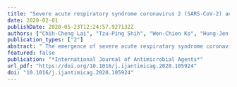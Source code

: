```yaml
---
title: "Severe acute respiratory syndrome coronavirus 2 (SARS-CoV-2) and coronavirus disease-2019 (COVID-19): The epidemic and the challenges"
date: 2020-02-01
publishDate: 2020-05-23T12:24:57.927132Z
authors: ["Chih-Cheng Lai", "Tzu-Ping Shih", "Wen-Chien Ko", "Hung-Jen Tang", "Po-Ren Hsueh"]
publication_types: ["2"]
abstract: " The emergence of severe acute respiratory syndrome coronavirus 2 (SARS-CoV-2; previously provisionally named 2019 novel coronavirus or 2019-nCoV) disease (COVID-19) in China at the end of 2019 has caused a large global outbreak and is a major public health issue. As of 11 February 2020, data from the World Health Organization (WHO) have shown that more than 43 000 confirmed cases have been identified in 28 countries/regions, with >99% of cases being detected in China. On 30 January 2020, the WHO declared COVID-19 as the sixth public health emergency of international concern. SARS-CoV-2 is closely related to two bat-derived severe acute respiratory syndrome-like coronaviruses, bat-SL-CoVZC45 and bat-SL-CoVZXC21. It is spread by human-to-human transmission via droplets or direct contact, and infection has been estimated to have mean incubation period of 6.4 days and a basic reproduction number of 2.24–3.58. Among patients with pneumonia caused by SARS-CoV-2 (novel coronavirus pneumonia or Wuhan pneumonia), fever was the most common symptom, followed by cough. Bilateral lung involvement with ground-glass opacity was the most common finding from computed tomography images of the chest. The one case of SARS-CoV-2 pneumonia in the USA is responding well to remdesivir, which is now undergoing a clinical trial in China. Currently, controlling infection to prevent the spread of SARS-CoV-2 is the primary intervention being used. However, public health authorities should keep monitoring the situation closely, as the more we can learn about this novel virus and its associated outbreak, the better we can respond. "
featured: false
publication: "*International Journal of Antimicrobial Agents*"
url_pdf: "https://doi.org/10.1016/j.ijantimicag.2020.105924"
doi: "10.1016/j.ijantimicag.2020.105924"
---
```


